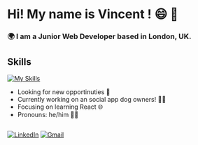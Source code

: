 
# Hi! My name is Vincent ! 😄 👋

### 🌍  I am a Junior Web Developer based in London, UK. 



## Skills

[![My Skills](https://skillicons.dev/icons?i=js,html,css,ruby,rails,sqlite,figma)](https://skillicons.dev)

- Looking for new opportinuties 👀
- Currently working on an social app dog owners! 🐶📱
- Focusing on learning React 🌐
- Pronouns: he/him 🏳️‍🌈

##
[![LinkedIn](https://img.shields.io/badge/linkedin-%230077B5.svg?style=for-the-badge&logo=linkedin&logoColor=white)](https://www.linkedin.com/in/vincent-chpd) [![Gmail](https://img.shields.io/badge/Gmail-D14836?style=for-the-badge&logo=gmail&logoColor=white)](mailto:vincent.chaussepied@gmail.com?subject=From_Github:)


